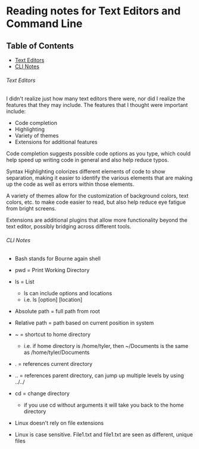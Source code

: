 # Reading notes for Text Editors and Command Line

## Table of Contents
- [Text Editors](#Text-Editors) 
- [CLI Notes](#CLI-Notes)

###### Text Editors
I didn't realize just how many text editors there were, nor did I realize the features that they may include. The features that I thought were important include:
- Code completion
- Highlighting
- Variety of themes
- Extensions for additional features

Code completion suggests possible code options as you type, which could help speed up writing code in general and also help reduce typos. 

Syntax Highlighting colorizes different elements of code to show separation, making it easier to identify the various elements that are making up the code as well as errors within those elements. 

A variety of themes allow for the customization of background colors, text colors, etc. to make code easier to read, but also help reduce eye fatigue from bright screens. 

Extensions are additional plugins that allow more functionality beyond the text editor, possibly bridging across different tools. 


###### CLI Notes
- Bash stands for Bourne again shell
- pwd = Print Working Directory
- ls = List
  - ls can include options and locations
  - i.e. ls [option] [location]
- Absolute path = full path from root
- Relative path = path based on current position in system
- ~ = shortcut to home directory
  - i.e. if home directory is /home/tyler, then ~/Documents is the same as /home/tyler/Documents
- . = references current directory
- .. = references parent directory, can jump up multiple levels by using ../../
- cd = change directory
  - if you use cd without arguments it will take you back to the home directory

- Linux doesn't rely on file extensions
- Linux is case sensitive. File1.txt and file1.txt are seen as different, unique files

